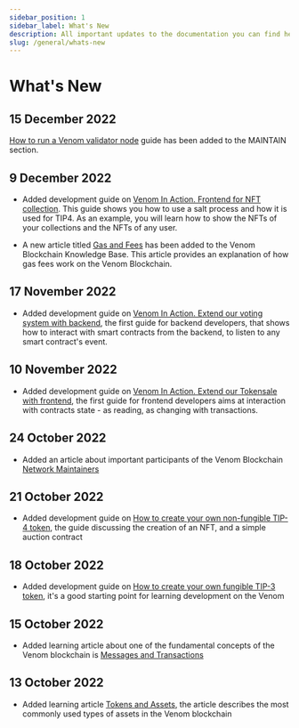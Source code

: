 ```yaml
---
sidebar_position: 1
sidebar_label: What's New
description: All important updates to the documentation you can find here
slug: /general/whats-new
---
```


# What's New

## 15 December 2022

[How to run a Venom validator node](../maintain/how-to-become-a-validator.md)
guide has been added to the MAINTAIN section.

## 9 December 2022

* Added development guide on
[Venom In Action. Frontend for NFT collection](../../build/development-guides/how-to-create-your-own-non-fungible-tip-4-token/venom-in-action/frontend-for-nft-collection.md).
This guide shows you how to use a salt process and how it is used for TIP4. As
an example, you will learn how to show the NFTs of your collections and the
NFTs of any user.

* A new article titled [Gas and Fees](../learn/gas-and-fees.md) has been added
to the Venom Blockchain Knowledge Base. This article provides an explanation of
how gas fees work on the Venom Blockchain.

## 17 November 2022

* Added development guide on [Venom In Action. Extend our voting system with backend](../../build/development-guides/developing-of-simple-voting-system/venom-in-action/extend-our-voting-system-with-backend.md),
the first guide for backend developers, that shows how to interact with smart
contracts from the backend, to listen to any smart contract's event.

## 10 November 2022

* Added development guide on [Venom In Action. Extend our Tokensale with frontend](../../build/development-guides/how-to-create-your-own-fungible-tip-3-token/venom-in-action/extend-our-tokensale-with-frontend.md),
the first guide for frontend developers aims at interaction with contracts
state - as reading, as changing with transactions.

## 24 October 2022

* Added an article about important participants of the Venom Blockchain
[Network Maintainers](../maintain/network-maintainers.md)

## 21 October 2022

* Added development guide on
[How to create your own non-fungible TIP-4 token](../../build/development-guides/how-to-create-your-own-non-fungible-tip-4-token/non-fungible-tokens-in-venom-network.md),
the guide discussing the creation of an NFT, and a simple auction contract

## 18 October 2022

* Added development guide on [How to create your own fungible TIP-3 token](../../build/development-guides/how-to-create-your-own-fungible-tip-3-token/fungible-tokens-in-venom-network.md), it's a good starting point for learning
development on the Venom

## 15 October 2022

* Added learning article about one of the fundamental concepts of the Venom
blockchain is [Messages and Transactions](../learn/messages-and-transactions.md)

## 13 October 2022

* Added learning article [Tokens and Assets](../learn/tokens-and-assets.md),
the article describes the most commonly used types of assets in the Venom
blockchain
